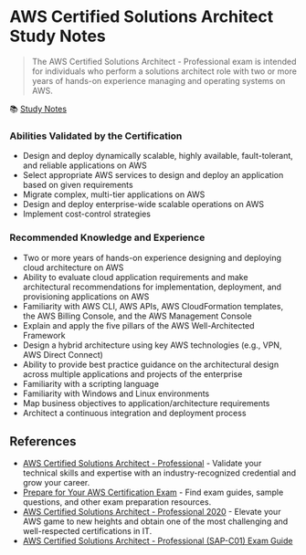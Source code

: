# AWS Certified Solutions Architect Study Notes

> The AWS Certified Solutions Architect - Professional exam is intended for individuals who perform a solutions architect role with two or more years of hands-on experience managing and operating systems on AWS.

:books: [Study Notes](https://github.com/russomi-labs/aws-solutions-architect-study-notes/wiki)

### Abilities Validated by the Certification

- Design and deploy dynamically scalable, highly available, fault-tolerant, and reliable applications on AWS
- Select appropriate AWS services to design and deploy an application based on given requirements
- Migrate complex, multi-tier applications on AWS
- Design and deploy enterprise-wide scalable operations on AWS
- Implement cost-control strategies

### Recommended Knowledge and Experience

- Two or more years of hands-on experience designing and deploying cloud architecture on AWS
- Ability to evaluate cloud application requirements and make architectural recommendations for implementation, deployment, and provisioning applications on AWS
- Familiarity with AWS CLI, AWS APIs, AWS CloudFormation templates, the AWS Billing Console, and the AWS Management Console
- Explain and apply the five pillars of the AWS Well-Architected Framework
- Design a hybrid architecture using key AWS technologies (e.g., VPN, AWS Direct Connect)
- Ability to provide best practice guidance on the architectural design across multiple applications and projects of the enterprise
- Familiarity with a scripting language
- Familiarity with Windows and Linux environments
- Map business objectives to application/architecture requirements
- Architect a continuous integration and deployment process

## References

- [AWS Certified Solutions Architect - Professional](https://aws.amazon.com/certification/certified-solutions-architect-professional/) - Validate your technical skills and expertise with an industry-recognized credential and grow your career.
- [Prepare for Your AWS Certification Exam](https://aws.amazon.com/certification/certification-prep/) - Find exam guides, sample questions, and other exam preparation resources.
- [AWS Certified Solutions Architect - Professional 2020](https://acloud.guru/overview/aws-certified-solutions-architect-professional) - Elevate your AWS game to new heights and obtain one of the most challenging and well-respected certifications in IT.
- [AWS Certified Solutions Architect - Professional (SAP-C01) Exam Guide](https://d1.awsstatic.com/training-and-certification/docs-sa-pro/AWS-Certified-Solutions-Architect-Professional_Exam-Guide.pdf)

